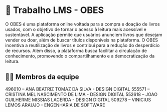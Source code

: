 # :checkered_flag: Trabalho LMS - OBES

O OBES é uma plataforma online voltada para a compra e doação de livros usados, com o objetivo de tornar o acesso à leitura mais acessível e sustentável. A aplicação permite que usuários anunciem livros que desejam vender ou doar, além de buscar títulos disponíveis na plataforma. O OBES incentiva a reutilização de livros e contribui para a redução do desperdício de recursos. Além disso, a plataforma busca facilitar a circulação de conhecimento, promovendo o compartilhamento e a democratização da leitura.<br>

## :technologist: Membros da equipe

496010 – ANA BEATRIZ TOMAZ DA SILVA - DESIGN DIGITAL
555571 – CRISTINA MEL NASCIMENTO DE LIMA - DESIGN DIGITAL
552618 – JOAO GUILHERME MISSIAS LACERDA - DESIGN DIGITAL
509278 – VINICIUS LEMOS ARAUJO - ENGENHARIA DE SOFTWARE

